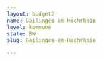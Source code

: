 ```yaml
---
layout: budget2
name: Gailingen am Hochrhein
level: kommune
state: BW
slug: Gailingen-am-Hochrhein

---
```




